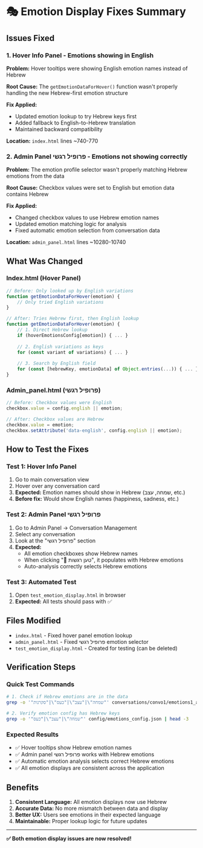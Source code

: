 # 🎭 Emotion Display Fixes Summary

## Issues Fixed

### 1. **Hover Info Panel** - Emotions showing in English
**Problem:** Hover tooltips were showing English emotion names instead of Hebrew

**Root Cause:** The `getEmotionDataForHover()` function wasn't properly handling the new Hebrew-first emotion structure

**Fix Applied:**
- Updated emotion lookup to try Hebrew keys first
- Added fallback to English-to-Hebrew translation
- Maintained backward compatibility

**Location:** `index.html` lines ~740-770

### 2. **Admin Panel פרופיל רגשי** - Emotions not showing correctly
**Problem:** The emotion profile selector wasn't properly matching Hebrew emotions from the data

**Root Cause:** Checkbox values were set to English but emotion data contains Hebrew

**Fix Applied:**
- Changed checkbox values to use Hebrew emotion names
- Updated emotion matching logic for analysis
- Fixed automatic emotion selection from conversation data

**Location:** `admin_panel.html` lines ~10280-10740

## What Was Changed

### Index.html (Hover Panel)
```javascript
// Before: Only looked up by English variations
function getEmotionDataForHover(emotion) {
    // Only tried English variations
}

// After: Tries Hebrew first, then English lookup
function getEmotionDataForHover(emotion) {
    // 1. Direct Hebrew lookup
    if (hoverEmotionsConfig[emotion]) { ... }
    
    // 2. English variations as keys  
    for (const variant of variations) { ... }
    
    // 3. Search by English field
    for (const [hebrewKey, emotionData] of Object.entries(...)) { ... }
}
```

### Admin_panel.html (פרופיל רגשי)
```javascript
// Before: Checkbox values were English
checkbox.value = config.english || emotion;

// After: Checkbox values are Hebrew
checkbox.value = emotion;
checkbox.setAttribute('data-english', config.english || emotion);
```

## How to Test the Fixes

### Test 1: Hover Info Panel
1. Go to main conversation view
2. Hover over any conversation card
3. **Expected:** Emotion names should show in Hebrew (שמחה, עצב, etc.)
4. **Before fix:** Would show English names (happiness, sadness, etc.)

### Test 2: Admin Panel פרופיל רגשי
1. Go to Admin Panel → Conversation Management
2. Select any conversation
3. Look at the "פרופיל רגשי" section
4. **Expected:** 
   - All emotion checkboxes show Hebrew names
   - When clicking "🔄 טען רגשות", it populates with Hebrew emotions
   - Auto-analysis correctly selects Hebrew emotions

### Test 3: Automated Test
1. Open `test_emotion_display.html` in browser
2. **Expected:** All tests should pass with ✅

## Files Modified

- `index.html` - Fixed hover panel emotion lookup
- `admin_panel.html` - Fixed פרופיל רגשי emotion selector
- `test_emotion_display.html` - Created for testing (can be deleted)

## Verification Steps

### Quick Test Commands
```bash
# 1. Check if Hebrew emotions are in the data
grep -o '"שמחה"\|"עצב"\|"כעס"\|"סקרנות"' conversations/convo1/emotions1_ai_analyzed.json | head -5

# 2. Verify emotion config has Hebrew keys
grep -o '"שמחה"\|"עצב"\|"כעס"' config/emotions_config.json | head -3
```

### Expected Results
- ✅ Hover tooltips show Hebrew emotion names
- ✅ Admin panel פרופיל רגשי works with Hebrew emotions
- ✅ Automatic emotion analysis selects correct Hebrew emotions
- ✅ All emotion displays are consistent across the application

## Benefits

1. **Consistent Language:** All emotion displays now use Hebrew
2. **Accurate Data:** No more mismatch between data and display
3. **Better UX:** Users see emotions in their expected language
4. **Maintainable:** Proper lookup logic for future updates

---

**✅ Both emotion display issues are now resolved!** 